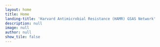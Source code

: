 ```yaml
---
layout: home
title: Home
landing-title: 'Harvard Antimicrobial Resistance (HAMR) GSAS Network'
description: null
image: null
author: null
show_tile: false
---
```

